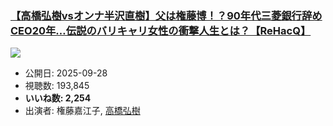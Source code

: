 ### [【高橋弘樹vsオンナ半沢直樹】父は権藤博！？90年代三菱銀行辞めCEO20年…伝説のバリキャリ女性の衝撃人生とは？【ReHacQ】](https://www.youtube.com/watch?v=XwtWS3Sgoo8)
[![](https://img.youtube.com/vi/XwtWS3Sgoo8/sddefault.jpg)](https://www.youtube.com/watch?v=XwtWS3Sgoo8)
-   公開日: 2025-09-28
-   視聴数: 193,845
-   **いいね数: 2,254**
-   出演者: 権藤嘉江子, [高橋弘樹](/rehacq_fan/people/高橋弘樹 "wikilink")
